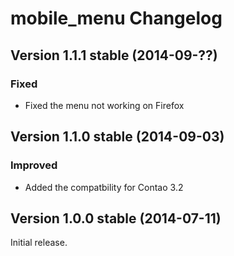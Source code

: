 mobile_menu Changelog
=====================

Version 1.1.1 stable (2014-09-??)
---------------------------------

### Fixed
- Fixed the menu not working on Firefox


Version 1.1.0 stable (2014-09-03)
---------------------------------

### Improved
- Added the compatbility for Contao 3.2


Version 1.0.0 stable (2014-07-11)
---------------------------------

Initial release.